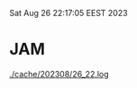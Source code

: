 Sat Aug 26 22:17:05 EEST 2023
# JAM
<a href='./cache/202308/26_22.log'>./cache/202308/26_22.log</a>
